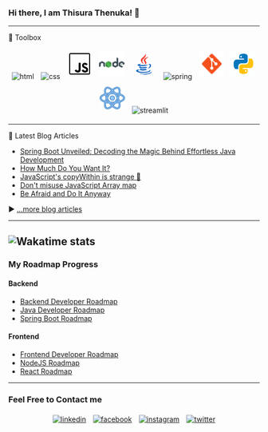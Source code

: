 ### Hi there, I am Thisura Thenuka! 👋

<!-- Add Bio -->

<!-- <a href="https://app.daily.dev/Thisura"><img src="https://api.daily.dev/devcards/fe72ccebf3064efaba24c9296886903f.png?r=t8e" width="400" alt="Thisura Thenuka's Dev Card"/></a> -->
---

🧰 Toolbox

<p align="center">
	<a><img alt="html" width="10%" style="padding:5px" src="https://cdn.worldvectorlogo.com/logos/html-1.svg"/></a>
	<a><img alt="css" width="10%" style="padding:5px" src="https://cdn.worldvectorlogo.com/logos/css-3.svg"/></a>
	<a><img alt="js" width="10%" style="padding:5px" src="/icons/icons8-javascript.gif"/></a>
	<a><img alt="nodejs" width="10%" style="padding:5px" src="/icons/icons8-nodejs-48.png"/></a>
	<a><img alt="java" width="10%" style="padding:5px" src="/icons/icons8-java.gif"/></a>
	<a><img alt="spring" width="10%" style="padding:5px" src="https://cdn.worldvectorlogo.com/logos/spring-3.svg"/></a>
	<a><img alt="git" width="10%" style="padding:5px" src="/icons/icons8-git-48.png"/></a>
	<a><img alt="python" width="10%" style="padding:5px" src="/icons/icons8-python.gif"/></a>
	<a><img alt="react" width="10%" style="padding:5px" src="/icons/icons8-react.gif"/></a>
	<a><img alt="streamlit" width="10%" style="padding:5px" src="https://streamlit.io/images/brand/streamlit-mark-color.png"/></a>
<!-- 	<a><img alt="c" width="10%" style="padding:5px" src="/icons/icons8-c-programming-48.png"/></a> -->
<!-- 	<a><img alt="c++" width="10%" style="padding:5px" src="/icons/icons8-c++-50.png"/></a> -->
</p>

---

📘 Latest Blog Articles

<!-- BLOG-POST-LIST:START -->
- [Spring Boot Unveiled: Decoding the Magic Behind Effortless Java Development](https://thisurathenuka.hashnode.dev/spring-boot-unveiled-decoding-the-magic-behind-effortless-java-development)
- [How Much Do You Want It?](https://thisurathenuka.hashnode.dev/how-much-do-you-want-it)
- [JavaScript&#39;s copyWithin is strange 😬](https://thisurathenuka.hashnode.dev/javascripts-copywithin-is-strange)
- [Don&#39;t misuse JavaScript Array map](https://thisurathenuka.hashnode.dev/dont-misuse-javascript-array-map)
- [Be Afraid and Do It Anyway](https://thisurathenuka.hashnode.dev/be-afraid-and-do-it-anyway)
<!-- BLOG-POST-LIST:END -->

▶ [...more blog articles](https://simplecoder.hashnode.dev/)

---
![Wakatime stats](https://github-readme-stats.vercel.app/api/wakatime?username=_thisura_)
---

### My Roadmap Progress

#### Backend
- [Backend Developer Roadmap](https://roadmap.sh/backend?s=64e39e9fced78d293537e339)
- [Java Developer Roadmap](https://roadmap.sh/java?s=64e39e9fced78d293537e339)
- [Spring Boot Roadmap](https://roadmap.sh/spring-boot?s=64e39e9fced78d293537e339)

#### Frontend
- [Frontend Developer Roadmap](https://roadmap.sh/frontend?s=64e39e9fced78d293537e339)
- [NodeJS Roadmap](https://roadmap.sh/nodejs?s=64e39e9fced78d293537e339)
- [React Roadmap](https://roadmap.sh/react?s=64e39e9fced78d293537e339)

---
<!--
- 📕 I'm currently reading [Cracking the Coding Interview](https://github.com/Avinash987/Coding/blob/master/Cracking-the-Coding-Interview-6th-Edition-189-Programming-Questions-and-Solutions.pdf) book
- ⚡ Fun fact: I firmly believe in David Goggins' Theory ("If you decide to do something, attack it")

---
-->
### Feel Free to Contact me

<p align="center">
	<a href="https://www.linkedin.com/in/thisurathenuka/"><img alt="linkedin" width="10%" style="padding:5px" src="https://img.icons8.com/clouds/100/000000/linkedin.png"/></a>
	<a href="https://www.facebook.com/thisura.thenuka/"><img alt="facebook" width="10%" style="padding:5px" src="https://img.icons8.com/clouds/100/000000/facebook-new.png"/></a>
	<a href="https://www.instagram.com/_thisura_/"><img alt="instagram" width="10%" style="padding:5px" src="https://img.icons8.com/clouds/100/000000/instagram.png"/></a>
 	<a href="https://twitter.com/thenukathisura1"><img alt="twitter" width="10%" style="padding:5px" src="https://img.icons8.com/clouds/344/twitter-circled.png"/></a>
</p>
<!--
Here are some ideas to get you started:

- 👯 I’m looking to collaborate on ...
- 🤔 I’m looking for help with ...
- 💬 Ask me about ...
- 😄 Pronouns: ...
- ⚡ Fun fact: ...
-->
